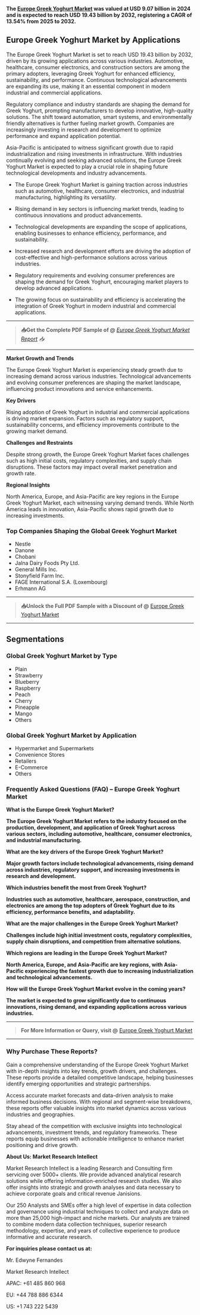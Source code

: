 <p><strong>The <a href="https://www.marketresearchintellect.com/download-sample/?rid=1002590&amp;utm_source=Pulse-April-Europe&amp;utm_medium=852">Europe Greek Yoghurt Market</a> was valued at USD 9.07 billion in 2024 and is expected to reach USD 19.43 billion by 2032, registering a CAGR of 13.54% from 2025 to 2032.</strong></p><h2>Europe Greek Yoghurt Market by Applications&nbsp;</h2><p><p>The Europe Greek Yoghurt Market is set to reach USD 19.43 billion by 2032, driven by its growing applications across various industries. Automotive, healthcare, consumer electronics, and construction sectors are among the primary adopters, leveraging Greek Yoghurt for enhanced efficiency, sustainability, and performance. Continuous technological advancements are expanding its use, making it an essential component in modern industrial and commercial applications.</p><p>Regulatory compliance and industry standards are shaping the demand for Greek Yoghurt, prompting manufacturers to develop innovative, high-quality solutions. The shift toward automation, smart systems, and environmentally friendly alternatives is further fueling market growth. Companies are increasingly investing in research and development to optimize performance and expand application potential.</p><p>Asia-Pacific is anticipated to witness significant growth due to rapid industrialization and rising investments in infrastructure. With industries continually evolving and seeking advanced solutions, the Europe Greek Yoghurt Market is expected to play a crucial role in shaping future technological developments and industry advancements.</p></p><ul><li><p>The Europe Greek Yoghurt Market is gaining traction across industries such as automotive, healthcare, consumer electronics, and industrial manufacturing, highlighting its versatility.</p></li><li><p>Rising demand in key sectors is influencing market trends, leading to continuous innovations and product advancements.</p></li><li><p>Technological developments are expanding the scope of applications, enabling businesses to enhance efficiency, performance, and sustainability.</p></li><li><p>Increased research and development efforts are driving the adoption of cost-effective and high-performance solutions across various industries.</p></li><li><p>Regulatory requirements and evolving consumer preferences are shaping the demand for Greek Yoghurt, encouraging market players to develop advanced applications.</p></li><li><p>The growing focus on sustainability and efficiency is accelerating the integration of Greek Yoghurt in modern industrial and commercial applications.</p></li></ul><hr /><blockquote><p><strong><span class="font-[700]">📥Get the Complete PDF Sample of @ </span></strong><em><span class="font-[700]"><a href="https://www.marketresearchintellect.com/download-sample/?rid=1002590&amp;utm_source=Pulse-April-Europe&amp;utm_medium=852" target="_blank" data-tracking-control-name="article-ssr-frontend-pulse_little-text-block" data-tracking-will-navigate="" data-test-link="">Europe Greek Yoghurt Market Report</a>&nbsp;📥</span></em></p></blockquote><hr /><p class="" data-start="77" data-end="360"><strong data-start="77" data-end="105">Market Growth and Trends</strong></p><p class="" data-start="77" data-end="360">The Europe Greek Yoghurt Market is experiencing steady growth due to increasing demand across various industries. Technological advancements and evolving consumer preferences are shaping the market landscape, influencing product innovations and service enhancements.</p><p class="" data-start="362" data-end="606"><strong data-start="362" data-end="377">Key Drivers</strong></p><p class="" data-start="362" data-end="606">Rising adoption of Greek Yoghurt in industrial and commercial applications is driving market expansion. Factors such as regulatory support, sustainability concerns, and efficiency improvements contribute to the growing market demand.</p><p class="" data-start="608" data-end="849"><strong data-start="608" data-end="637">Challenges and Restraints</strong></p><p class="" data-start="608" data-end="849">Despite strong growth, the Europe Greek Yoghurt Market faces challenges such as high initial costs, regulatory complexities, and supply chain disruptions. These factors may impact overall market penetration and growth rate.</p><p class="" data-start="851" data-end="1095"><strong data-start="851" data-end="872">Regional Insights</strong></p><p class="" data-start="851" data-end="1095">North America, Europe, and Asia-Pacific are key regions in the Europe Greek Yoghurt Market, each witnessing varying demand trends. While North America leads in innovation, Asia-Pacific shows rapid growth due to increasing investments.</p><p><h3>Top Companies Shaping the Global Greek Yoghurt Market </h3><ul><li>Nestle</li><li>Danone</li><li>Chobani</li><li>Jalna Dairy Foods Pty Ltd.</li><li>General Mills Inc.</li><li>Stonyfield Farm Inc.</li><li>FAGE International S.A. (Loxembourg)</li><li>Erhmann AG</li></ul></p><hr /><blockquote><p><strong>📥Unlock the Full PDF Sample with a Discount of @</strong> <a href="https://www.marketresearchintellect.com/ask-for-discount/?rid=1002590&amp;utm_source=Pulse-April-Europe&amp;utm_medium=852">Europe Greek Yoghurt Market</a></p></blockquote><hr /><p><h2>Segmentations</h2><h3>Global Greek Yoghurt Market by Type</h3><ul><li>Plain</li><li>Strawberry</li><li>Blueberry</li><li>Raspberry</li><li>Peach</li><li>Cherry</li><li>Pineapple</li><li>Mango</li><li>Others</li></ul><h3>Global Greek Yoghurt Market by Application</h3><ul><li>Hypermarket and Supermarkets</li><li>Convenience Stores</li><li>Retailers</li><li>E-Commerce</li><li>Others</li></ul></p><h3><strong>Frequently Asked Questions (FAQ) &ndash; Europe Greek Yoghurt Market</strong></h3><p><strong>What is the Europe Greek Yoghurt Market?</strong></p><p><strong>The Europe Greek Yoghurt Market refers to the industry focused on the production, development, and application of Greek Yoghurt across various sectors, including automotive, healthcare, consumer electronics, and industrial manufacturing.</strong></p><p><strong>What are the key drivers of the Europe Greek Yoghurt Market?</strong></p><p><strong>Major growth factors include technological advancements, rising demand across industries, regulatory support, and increasing investments in research and development.</strong></p><p><strong>Which industries benefit the most from Greek Yoghurt?</strong></p><p><strong>Industries such as automotive, healthcare, aerospace, construction, and electronics are among the top adopters of Greek Yoghurt due to its efficiency, performance benefits, and adaptability.</strong></p><p><strong>What are the major challenges in the Europe Greek Yoghurt Market?</strong></p><p><strong>Challenges include high initial investment costs, regulatory complexities, supply chain disruptions, and competition from alternative solutions.</strong></p><p><strong>Which regions are leading in the Europe Greek Yoghurt Market?</strong></p><p><strong>North America, Europe, and Asia-Pacific are key regions, with Asia-Pacific experiencing the fastest growth due to increasing industrialization and technological advancements.</strong></p><p><strong>How will the Europe Greek Yoghurt Market evolve in the coming years?</strong></p><p><strong>The market is expected to grow significantly due to continuous innovations, rising demand, and expanding applications across various industries.</strong></p><hr /><blockquote><p><span class="font-[700]"><strong>For More Information or Query, visit&nbsp;@</strong>&nbsp;</span><span class="font-[700]"><a href="https://www.marketresearchintellect.com/product/global-greek-yoghurt-market/?utm_source=Linkedin&utm_medium=852" target="_blank" data-tracking-control-name="article-ssr-frontend-pulse_little-text-block" data-tracking-will-navigate="" data-test-link="">Europe Greek Yoghurt Market</a></span></p></blockquote><hr /><h3><strong data-start="0" data-end="31">Why Purchase These Reports?</strong></h3><p class="" data-start="35" data-end="297">Gain a comprehensive understanding of the Europe Greek Yoghurt Market with in-depth insights into key trends, growth drivers, and challenges. These reports provide a detailed competitive landscape, helping businesses identify emerging opportunities and strategic partnerships.</p><p class="" data-start="299" data-end="540">Access accurate market forecasts and data-driven analysis to make informed business decisions. With regional and segment-wise breakdowns, these reports offer valuable insights into market dynamics across various industries and geographies.</p><p class="" data-start="542" data-end="784">Stay ahead of the competition with exclusive insights into technological advancements, investment trends, and regulatory frameworks. These reports equip businesses with actionable intelligence to enhance market positioning and drive growth.</p><p><strong><span class="font-[700]">About Us: Market Research Intellect</span></strong></p><p><span class="">Market Research Intellect is a leading Research and Consulting firm servicing over 5000+ clients. We provide advanced analytical research solutions while offering information-enriched research studies.&nbsp;</span>We also offer insights into strategic and growth analyses and data necessary to achieve corporate goals and critical revenue Janisions.</p><p><span class="">Our 250 Analysts and SMEs offer a high level of expertise in data collection and governance using industrial techniques to collect and analyze data on more than 25,000 high-impact and niche markets. Our analysts are trained to combine modern data collection techniques, superior research methodology, expertise, and years of collective experience to produce informative and accurate research.</span></p><p><strong>For inquiries please contact us at:</strong></p><p>Mr. Edwyne Fernandes</p><p>Market Research Intellect</p><p>APAC: +61 485 860 968</p><p>EU: +44 788 886 6344</p><p>US: +1 743 222 5439</p>
